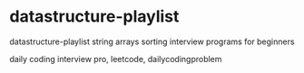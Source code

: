 # datastructure-playlist
datastructure-playlist string arrays sorting interview programs for beginners

daily coding interview pro,
leetcode,
dailycodingproblem
